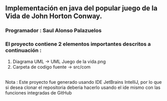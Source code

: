 ## Implementación en java del popular juego de la Vida de John Horton Conway.
### Programador : Saul Alonso Palazuelos

### El proyecto contiene 2 elementos importantes descritos a continuación :

1. Diagrama UML -> UML Juego de la vida.png <br/>
2. Carpeta de codigo fuente -> src/com <br/><br/>

Nota : Este proyecto fue generado usando IDE JetBrains IntelliJ, por lo que si desea clonar el repositoria deberia hacerlo usando el ide mismo con las funciones integradas de GitHub

